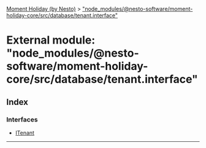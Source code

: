 [Moment Holiday (by Nesto)](../README.md) > ["node_modules/@nesto-software/moment-holiday-core/src/database/tenant.interface"](../modules/_node_modules__nesto_software_moment_holiday_core_src_database_tenant_interface_.md)

# External module: "node_modules/@nesto-software/moment-holiday-core/src/database/tenant.interface"

## Index

### Interfaces

* [ITenant](../interfaces/_node_modules__nesto_software_moment_holiday_core_src_database_tenant_interface_.itenant.md)

---

